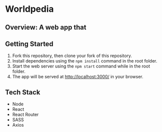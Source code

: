 # Worldpedia 

## Overview: A web app that 


## Getting Started

1. Fork this repository, then clone your fork of this repository.
2. Install dependencies using the `npm install` command in the root folder.
3. Start the web server using the `npm start` command while in the root folder.
4. The app will be served at <http://localhost:3000/> in your browser. 


## Tech Stack

- Node
- React
- React Router
- SASS
- Axios